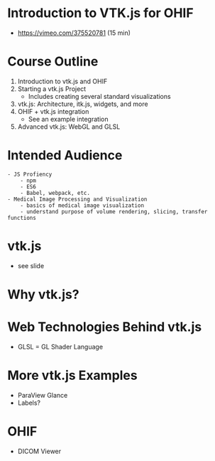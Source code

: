 # Introduction to VTK.js for OHIF
- https://vimeo.com/375520781 (15 min)

# Course Outline
1. Introduction to vtk.js and OHIF
2. Starting a vtk.js Project
    - Includes creating several standard visualizations
3. vtk.js: Architecture, itk.js, widgets, and more
4. OHIF + vtk.js integration
    - See an example integration
5. Advanced vtk.js: WebGL and GLSL

# Intended Audience
    - JS Profiency
        - npm
        - ES6
        - Babel, webpack, etc.
    - Medical Image Processing and Visualization
        - basics of medical image visualization
        - understand purpose of volume rendering, slicing, transfer functions

# vtk.js
- see slide

# Why vtk.js?

# Web Technologies Behind vtk.js
- GLSL = GL Shader Language

# More vtk.js Examples
- ParaView Glance
- Labels?

# OHIF
- DICOM Viewer
